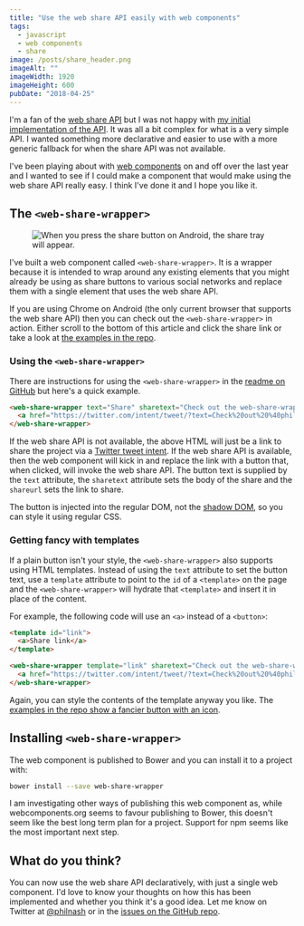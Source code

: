 ```yaml
---
title: "Use the web share API easily with web components"
tags:
  - javascript
  - web components
  - share
image: /posts/share_header.png
imageAlt: ""
imageWidth: 1920
imageHeight: 600
pubDate: "2018-04-25"
---
```


I'm a fan of the [web share API](https://developer.mozilla.org/en-US/docs/Web/API/Navigator/share) but I was not happy with [my initial implementation of the API](/blog/2017/03/14/the-web-share-api/). It was all a bit complex for what is a very simple API. I wanted something more declarative and easier to use with a more generic fallback for when the share API was not available.

I've been playing about with [web components](https://www.webcomponents.org/) on and off over the last year and I wanted to see if I could make a component that would make using the web share API really easy. I think I've done it and I hope you like it.

## The `<web-share-wrapper>`

<figure class="post-image-left">
  <img src="/posts/web-share-wrapper/android-example.png" alt="When you press the share button on Android, the share tray will appear." loading="lazy" />
</figure>

I've built a web component called `<web-share-wrapper>`. It is a wrapper because it is intended to wrap around any existing elements that you might already be using as share buttons to various social networks and replace them with a single element that uses the web share API.

If you are using Chrome on Android (the only current browser that supports the web share API) then you can check out the `<web-share-wrapper>` in action. Either scroll to the bottom of this article and click the share link or take a look at [the examples in the repo](https://philnash.github.io/web-share-wrapper/).

### Using the `<web-share-wrapper>`

There are instructions for using the `<web-share-wrapper>` in the [readme on GitHub](https://github.com/philnash/web-share-wrapper/blob/master/README.md) but here's a quick example.

```html
<web-share-wrapper text="Share" sharetext="Check out the web-share-wrapper web component" shareurl="https://github.com/philnash/web-share-wrapper">
  <a href="https://twitter.com/intent/tweet/?text=Check%20out%20%40philnash's%20web-share-wrapper%20web%20component&amp;url=https%3A%2F%2Fgithub.com%2Fphilnash%2Fweb-share-wrapper">Share on Twitter</a>
</web-share-wrapper>
```

If the web share API is not available, the above HTML will just be a link to share the project via a [Twitter tweet intent](https://dev.twitter.com/web/tweet-button/web-intent). If the web share API is available, then the web component will kick in and replace the link with a button that, when clicked, will invoke the web share API. The button text is supplied by the `text` attribute, the `sharetext` attribute sets the body of the share and the `shareurl` sets the link to share.

The button is injected into the regular DOM, not the [shadow DOM](https://developer.mozilla.org/en-US/docs/Web/Web_Components/Using_shadow_DOM), so you can style it using regular CSS.

### Getting fancy with templates

If a plain button isn't your style, the `<web-share-wrapper>` also supports using HTML templates. Instead of using the `text` attribute to set the button text, use a `template` attribute to point to the `id` of a `<template>` on the page and the `<web-share-wrapper>` will hydrate that `<template>` and insert it in place of the content.

For example, the following code will use an `<a>` instead of a `<button>`:

```html
<template id="link">
  <a>Share link</a>
</template>

<web-share-wrapper template="link" sharetext="Check out the web-share-wrapper web component" shareurl="https://github.com/philnash/web-share-wrapper">
  <a href="https://twitter.com/intent/tweet/?text=Check%20out%20%40philnash's%20web-share-wrapper%20web%20component&amp;url=https%3A%2F%2Fgithub.com%2Fphilnash%2Fweb-share-wrapper">Share on Twitter</a>
</web-share-wrapper>
```

Again, you can style the contents of the template anyway you like. The [examples in the repo show a fancier button with an icon](https://philnash.github.io/web-share-wrapper/).

## Installing  `<web-share-wrapper>`

The web component is published to Bower and you can install it to a project with:

```bash
bower install --save web-share-wrapper
```

I am investigating other ways of publishing this web component as, while webcomponents.org seems to favour publishing to Bower, this doesn't seem like the best long term plan for a project. Support for npm seems like the most important next step.

## What do you think?

You can now use the web share API declaratively, with just a single web component. I'd love to know your thoughts on how this has been implemented and whether you think it's a good idea. Let me know on Twitter at [@philnash](https://twitter.com/philnash) or in the [issues on the GitHub repo](https://github.com/philnash/web-share-wrapper/issues).